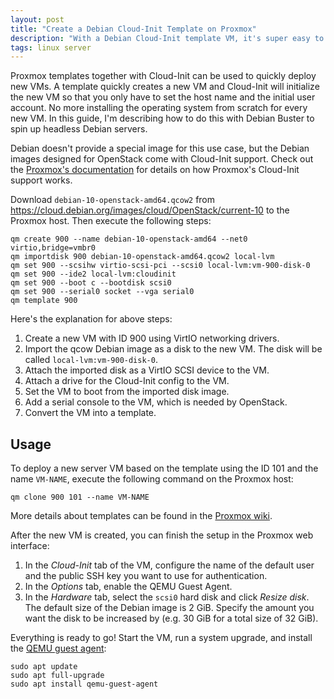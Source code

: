 ```yaml
---
layout: post
title: "Create a Debian Cloud-Init Template on Proxmox"
description: "With a Debian Cloud-Init template VM, it's super easy to spin up new Proxmox VMs for servers without repetitive configuration work."
tags: linux server
---
```


Proxmox templates together with Cloud-Init can be used to quickly deploy new VMs. A template quickly creates a new VM
and Cloud-Init will initialize the new VM so that you only have to set the host name and the initial user account.
No more installing the operating system from scratch for every new VM. In this guide, I'm describing how to do this with
Debian Buster to spin up headless Debian servers.

Debian doesn't provide a special image for this use case, but the Debian images designed for OpenStack come with
Cloud-Init support. Check out the [Proxmox's documentation](https://pve.proxmox.com/wiki/Cloud-Init_Support) for details
on how Proxmox's Cloud-Init support works.

Download `debian-10-openstack-amd64.qcow2` from <https://cloud.debian.org/images/cloud/OpenStack/current-10> to the
Proxmox host. Then execute the following steps:

```shell
qm create 900 --name debian-10-openstack-amd64 --net0 virtio,bridge=vmbr0
qm importdisk 900 debian-10-openstack-amd64.qcow2 local-lvm
qm set 900 --scsihw virtio-scsi-pci --scsi0 local-lvm:vm-900-disk-0
qm set 900 --ide2 local-lvm:cloudinit
qm set 900 --boot c --bootdisk scsi0
qm set 900 --serial0 socket --vga serial0
qm template 900
```

Here's the explanation for above steps:

1. Create a new VM with ID 900 using VirtIO networking drivers.
2. Import the qcow Debian image as a disk to the new VM. The disk will be called `local-lvm:vm-900-disk-0`.
3. Attach the imported disk as a VirtIO SCSI device to the VM.
4. Attach a drive for the Cloud-Init config to the VM.
5. Set the VM to boot from the imported disk image.
6. Add a serial console to the VM, which is needed by OpenStack.
7. Convert the VM into a template.

## Usage

To deploy a new server VM based on the template using the ID 101 and the name `VM-NAME`, execute the following command
on the Proxmox host:

```shell
qm clone 900 101 --name VM-NAME
```

More details about templates can be found in the [Proxmox wiki](https://pve.proxmox.com/wiki/VM_Templates_and_Clones).

After the new VM is created, you can finish the setup in the Proxmox web interface:

1. In the *Cloud-Init* tab of the VM, configure the name of the default user and the public SSH key you want to use for
authentication.
2. In the *Options* tab, enable the QEMU Guest Agent.
3. In the *Hardware* tab, select the `scsi0` hard disk and click *Resize disk*. The default size of the Debian image is
2 GiB. Specify the amount you want the disk to be increased by (e.g. 30 GiB for a total size of 32 GiB).

Everything is ready to go! Start the VM, run a system upgrade, and install the
[QEMU guest agent](https://pve.proxmox.com/wiki/Qemu-guest-agent):

```shell
sudo apt update
sudo apt full-upgrade
sudo apt install qemu-guest-agent
```

